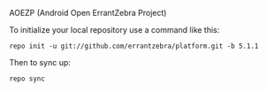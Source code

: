 AOEZP (Android Open ErrantZebra Project)

To initialize your local repository use a command like this:

    repo init -u git://github.com/errantzebra/platform.git -b 5.1.1

Then to sync up:

    repo sync
